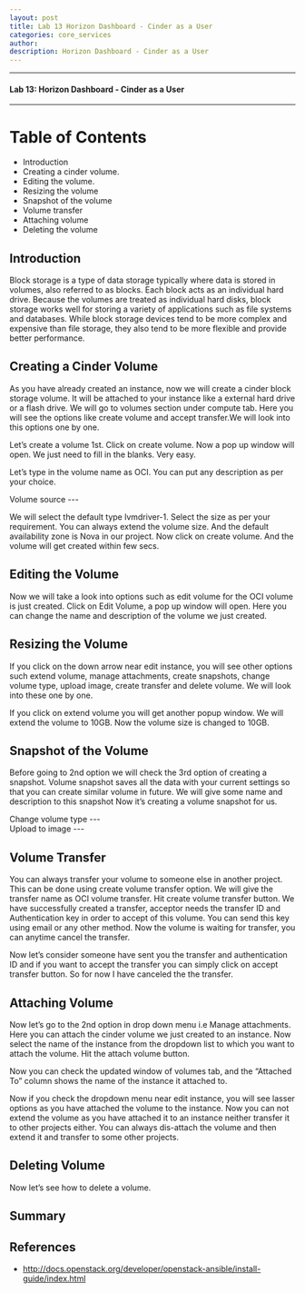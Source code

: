 ```yaml
---
layout: post
title: Lab 13 Horizon Dashboard - Cinder as a User
categories: core_services
author: 
description: Horizon Dashboard - Cinder as a User
---
```


* * *

#### Lab 13: Horizon Dashboard - Cinder as a User #

* * *

# Table of Contents
* Introduction
* Creating a cinder volume.
* Editing the volume.
* Resizing the volume
* Snapshot of the volume
* Volume transfer
* Attaching volume
* Deleting the volume

## Introduction
Block storage is a type of data storage typically where data is stored in volumes, also referred to as blocks. Each block acts as an individual hard drive. Because the volumes are treated as individual hard disks, block storage works well for storing a variety of applications such as file systems and databases. While block storage devices tend to be more complex and expensive than file storage, they also tend to be more flexible and provide better performance.

## Creating a Cinder Volume
As you have already created an instance, now we will create a cinder block storage volume. It will be attached to your instance like a external hard drive or a flash drive. We will go to volumes section under compute tab.  Here you will see the options like create volume and accept transfer.We will look into this options one by one. 

Let’s create a volume 1st. Click on create volume. Now a pop up window will open. We just need to fill in the blanks. Very easy.

Let’s type in the volume name as OCI. You can put any description as per your choice. 

Volume source ---

We will select the default type lvmdriver-1. Select the size as per your requirement. You can always extend the volume size. And the default availability zone is Nova in our project. 
Now click on create volume. And the volume will get created within few secs. 

## Editing the Volume
Now we will take a look into options such as edit volume for the OCI volume is just created.
Click on Edit Volume, a pop up window will open. 
Here you can change the name and description of the volume we just created.

## Resizing the Volume
If you click on the down arrow near edit instance, you will see other options such extend volume, manage attachments, create snapshots, change volume type, upload image, create transfer and delete volume. We will look into these one by one.

If you click on extend volume you will get another popup window. We will extend the volume  to 10GB. 
Now the volume size is changed to 10GB. 

## Snapshot of the Volume
Before going to 2nd option we will check the 3rd option of creating a snapshot. Volume snapshot saves all the data with your current settings so that you can create similar volume in future. 
We will give some name and description to this snapshot
Now it’s creating a volume snapshot for us.

Change volume type ---   
Upload to image ---

## Volume Transfer
You can always transfer your volume to someone else in another project. This can be done using create volume transfer option. We will give the transfer name as OCI volume transfer. Hit create volume transfer button. 
We have successfully created a transfer, acceptor needs the transfer ID and Authentication key in order to accept of this volume. You can send this key using email or any other method. 
Now the volume is waiting for transfer, you can anytime cancel the transfer.

Now let’s consider someone have sent you the transfer and authentication ID and if you want to accept the transfer you can simply click on accept transfer button. So for now I have canceled the the transfer.

## Attaching Volume
Now let’s go to the 2nd option in drop down menu i.e Manage attachments. Here you can attach the cinder volume we just created to an instance. 
Now select the name of the instance from the dropdown list to which you want to attach the volume. Hit the attach volume button.

Now you can check the updated window of volumes tab, and the “Attached To” column shows the name of the instance it attached to.  

Now if you check the dropdown menu near edit instance, you will see lasser options as you have attached the volume to the instance. Now you can not extend the volume as you have attached it to an instance neither transfer it to other projects either. You can always dis-attach the volume and then extend it and transfer to some other projects.

## Deleting Volume
Now let’s see how to delete a volume.

## Summary 

## References

* http://docs.openstack.org/developer/openstack-ansible/install-guide/index.html
